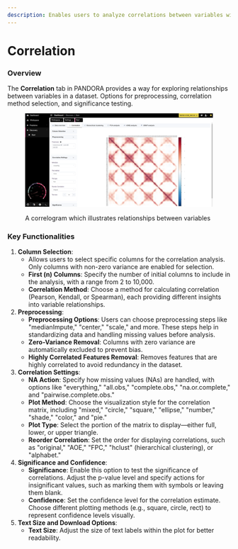 ```yaml
---
description: Enables users to analyze correlations between variables within a dataset.
---
```


# Correlation

### Overview

The **Correlation** tab in PANDORA provides a way for exploring relationships between variables in a dataset. Options for preprocessing, correlation method selection, and significance testing.

<figure><img src="../../.gitbook/assets/discovery-correlation.png" alt=""><figcaption><p>A correlogram which illustrates relationships between variables</p></figcaption></figure>

### **Key Functionalities**

1. **Column Selection**:
   * Allows users to select specific columns for the correlation analysis. Only columns with non-zero variance are enabled for selection.
   * **First (n) Columns**: Specify the number of initial columns to include in the analysis, with a range from 2 to 10,000.
   * **Correlation Method**: Choose a method for calculating correlation (Pearson, Kendall, or Spearman), each providing different insights into variable relationships.
2. **Preprocessing**:
   * **Preprocessing Options**: Users can choose preprocessing steps like "medianImpute," "center," "scale," and more. These steps help in standardizing data and handling missing values before analysis.
   * **Zero-Variance Removal**: Columns with zero variance are automatically excluded to prevent bias.
   * **Highly Correlated Features Removal**: Removes features that are highly correlated to avoid redundancy in the dataset.
3. **Correlation Settings**:
   * **NA Action**: Specify how missing values (NAs) are handled, with options like "everything," "all.obs," "complete.obs," "na.or.complete," and "pairwise.complete.obs."
   * **Plot Method**: Choose the visualization style for the correlation matrix, including "mixed," "circle," "square," "ellipse," "number," "shade," "color," and "pie."
   * **Plot Type**: Select the portion of the matrix to display—either full, lower, or upper triangle.
   * **Reorder Correlation**: Set the order for displaying correlations, such as "original," "AOE," "FPC," "hclust" (hierarchical clustering), or "alphabet."
4. **Significance and Confidence**:
   * **Significance**: Enable this option to test the significance of correlations. Adjust the p-value level and specify actions for insignificant values, such as marking them with symbols or leaving them blank.
   * **Confidence**: Set the confidence level for the correlation estimate. Choose different plotting methods (e.g., square, circle, rect) to represent confidence levels visually.
5. **Text Size and Download Options**:
   * **Text Size**: Adjust the size of text labels within the plot for better readability.

